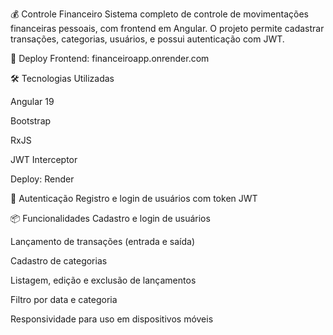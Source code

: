 💰 Controle Financeiro
Sistema completo de controle de movimentações financeiras pessoais, com frontend em Angular. O projeto permite cadastrar transações, categorias, usuários, e possui autenticação com JWT.

🔗 Deploy
Frontend: financeiroapp.onrender.com

🛠️ Tecnologias Utilizadas

Angular 19

Bootstrap

RxJS

JWT Interceptor

Deploy: Render

🔐 Autenticação
Registro e login de usuários com token JWT

📦 Funcionalidades
Cadastro e login de usuários

Lançamento de transações (entrada e saída)

Cadastro de categorias

Listagem, edição e exclusão de lançamentos

Filtro por data e categoria

Responsividade para uso em dispositivos móveis

